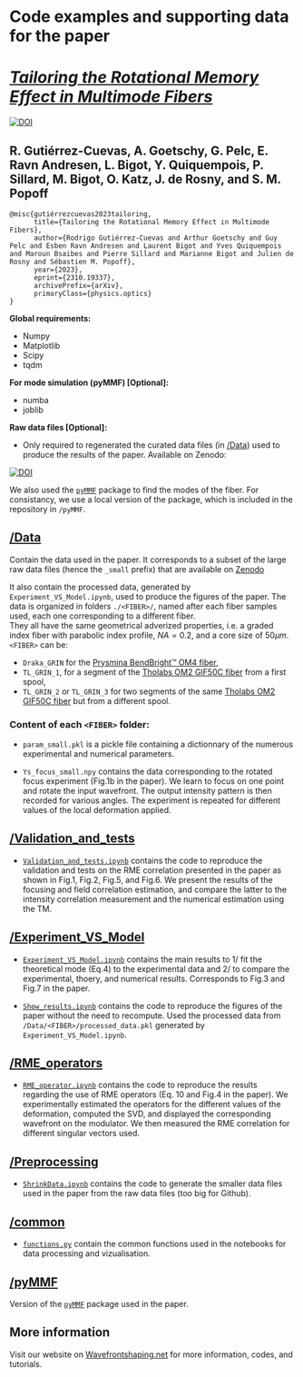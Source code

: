 # Code examples and supporting data for the paper

# [_Tailoring the Rotational Memory Effect in Multimode Fibers_](https://arxiv.org/abs/2310.19337)

[![DOI](https://zenodo.org/badge/DOI/10.48550/arXiv.2310.19337.svg)](https://doi.org/10.48550/arXiv.2310.19337)

## **R. Gutiérrez-Cuevas, A. Goetschy, G. Pelc, E. Ravn Andresen, L. Bigot, Y. Quiquempois, P. Sillard, M. Bigot, O. Katz, J. de Rosny, and S. M. Popoff**

```
@misc{gutiérrezcuevas2023tailoring,
      title={Tailoring the Rotational Memory Effect in Multimode Fibers},
      author={Rodrigo Gutiérrez-Cuevas and Arthur Goetschy and Guy Pelc and Esben Ravn Andresen and Laurent Bigot and Yves Quiquempois and Maroun Bsaibes and Pierre Sillard and Marianne Bigot and Julien de Rosny and Sébastien M. Popoff},
      year={2023},
      eprint={2310.19337},
      archivePrefix={arXiv},
      primaryClass={physics.optics}
}
```

**Global requirements:**

- Numpy
- Matplotlib
- Scipy
- tqdm

**For mode simulation (pyMMF) \[Optional\]:**

- numba
- joblib

**Raw data files \[Optional\]:**

- Only required to regenerated the curated data files (in [/Data](Data/)) used to produce the results of the paper. Available on Zenodo:

[![DOI](https://zenodo.org/badge/DOI/10.5281/zenodo.10058496.svg)](https://doi.org/10.5281/zenodo.10058496)

We also used the [`pyMMF`](github.com/wavefrontshaping/pymmf) package to find the modes of the fiber.
For consistancy, we use a local version of the package, which is included in the repository in `/pyMMF`.

## [/Data](Data/)

Contain the data used in the paper.
It corresponds to a subset of the large raw data files (hence the `_small` prefix) that are available on [Zenodo](https://doi.org/10.5281/zenodo.10058496)

It also contain the processed data, generated by `Experiment_VS_Model.ipynb`, used to produce the figures of the paper.
The data is organized in folders `./<FIBER>/`,
named after each fiber samples used, each one corresponding to a different fiber.  
They all have the same geometrical adverized properties,
i.e. a graded index fiber with parabolic index profile, $NA=0.2$, and a core size of $50 \mu m$.
`<FIBER>` can be:

- `Draka_GRIN` for the [Prysmina BendBright™ OM4 fiber](https://www.prysmiangroup.com/en/bendbright-tm-om4),
- `TL_GRIN_1`, for a segment of the [Tholabs OM2 GIF50C fiber](https://www.thorlabs.de/thorProduct.cfm?partNumber=GIF50C) from a first spool,
- `TL_GRIN_2` or `TL_GRIN_3` for two segments of the same [Tholabs OM2 GIF50C fiber](https://www.thorlabs.de/thorProduct.cfm?partNumber=GIF50C) but from a different spool.

### Content of each `<FIBER>` folder:

- `param_small.pkl` is a pickle file containing a dictionnary of the numerous experimental and numerical parameters.

- `Ys_focus_small.npy` contains the data corresponding to the rotated focus experiment (Fig.1b in the paper).
  We learn to focus on one point and rotate the input wavefront. The output intensity pattern is then recorded for various angles.
  The experiment is repeated for different values of the local deformation applied.

## [/Validation_and_tests](Validation_and_tests/)

- [`Validation_and_tests.ipynb`](Validation_and_tests/Validation_and_tests.ipynb) contains the code to reproduce the validation and tests on the RME correlation presented in the paper as shown in Fig.1, Fig.2, Fig.5, and Fig.6.
  We present the results of the focusing and field correlation estimation, and compare the latter to the intensity correlation measurement and the numerical estimation using the TM.

## [/Experiment_VS_Model](Experiment_VS_Model/)

- [`Experiment_VS_Model.ipynb`](Experiment_VS_Model/Experiment_VS_Model.ipynb) contains the main results to 1/ fit the theoretical mode (Eq.4) to the experimental data and 2/ to compare the experimental, thoery, and numerical results.
  Corresponds to Fig.3 and Fig.7 in the paper.

- [`Show_results.ipynb`](Experiment_VS_Model/Show_results.ipynb) contains the code to reproduce the figures of the paper without the need to recompute.
  Used the processed data from `/Data/<FIBER>/processed_data.pkl` generated by `Experiment_VS_Model.ipynb`.

## [/RME_operators](RME_operators/)

- [`RME_operator.ipynb`](RME_operators/Show_results.ipynb) contains the code to reproduce the results regarding the use of RME operators (Eq. 10 and Fig.4 in the paper).
  We experimentally estimated the operators for the different values of the deformation,
  computed the SVD,
  and displayed the corresponding wavefront on the modulator.
  We then measured the RME correlation for different singular vectors used.

## [/Preprocessing](Preprocessing/)

- [`ShrinkData.ipynb`](Preprocessing/ShrinkData.ipynb) contains the code to generate the smaller data files used in the paper from the raw data files (too big for Github).

## [/common](common/)

- [`functions.py`](common/functions.py) contain the common functions used in the notebooks for data processing and vizualisation.

## [/pyMMF](pyMMF/)

Version of the [`pyMMF`](github.com/wavefrontshaping/pymmf) package used in the paper.

## More information

Visit our website on [Wavefrontshaping.net](https://wavefrontshaping.net) for more information, codes, and tutorials.
